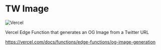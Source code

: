 # TW Image

![Vercel](https://img.shields.io/badge/vercel-%23000000.svg?style=for-the-badge&logo=vercel&logoColor=white)

Vercel Edge Function that generates an OG Image from a Twitter URL

https://vercel.com/docs/functions/edge-functions/og-image-generation
